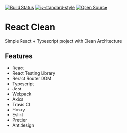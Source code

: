 [![Build Status](https://travis-ci.org/rafaelszago/react-clean.svg?branch=master)](https://travis-ci.org/rafaelszago/react-clean)
[![js-standard-style](https://img.shields.io/badge/code%20style-standard-brightgreen.svg)](http://standardjs.com)
[![Open Source](https://badges.frapsoft.com/os/v1/open-source.svg?v=103)](https://opensource.org/)

# React Clean

Simple React + Typescript project with Clean Architecture

## Features

- React
- React Testing Library
- Reract Router DOM
- Typescript
- Jest
- Webpack
- Axios
- Travis CI
- Husky
- Eslint
- Prettier
- Ant.design
